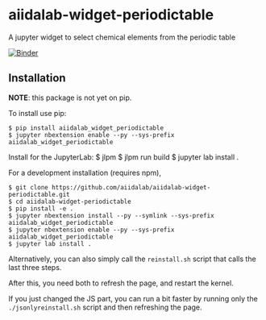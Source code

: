 aiidalab-widget-periodictable
=============================

A jupyter widget to select chemical elements from the periodic table

[![Binder](https://mybinder.org/badge_logo.svg)](https://mybinder.org/v2/gh/dou-du/aiidalab-widget-periodictable/master?urlpath=%2Fapps%2Fexamples%2Fwidget-demo.ipynb)

Installation
------------

**NOTE**: this package is not yet on pip.

To install use pip:

    $ pip install aiidalab_widget_periodictable
    $ jupyter nbextension enable --py --sys-prefix aiidalab_widget_periodictable

Install for the JupyterLab:
    $ jlpm
    $ jlpm run build
    $ jupyter lab install .


For a development installation (requires npm),

    $ git clone https://github.com/aiidalab/aiidalab-widget-periodictable.git
    $ cd aiidalab-widget-periodictable
    $ pip install -e .
    $ jupyter nbextension install --py --symlink --sys-prefix aiidalab_widget_periodictable
    $ jupyter nbextension enable --py --sys-prefix aiidalab_widget_periodictable
    $ jupyter lab install .

Alternatively, you can also simply call the `reinstall.sh` script that calls the last three steps.

After this, you need both to refresh the page, and restart the kernel.

If you just changed the JS part, you can run a bit faster by running only
the `./jsonlyreinstall.sh` script and then refreshing the page.
